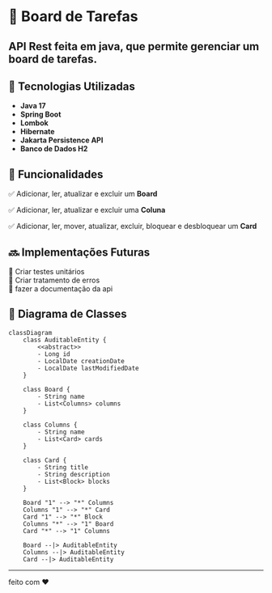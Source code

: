 # 📌 Board de Tarefas  

API Rest feita em java, que permite gerenciar um **board de tarefas**. 
---

## 🚀 Tecnologias Utilizadas  
- **Java 17**  
- **Spring Boot**
- **Lombok** 
- **Hibernate**
- **Jakarta Persistence API**
- **Banco de Dados H2**  
 
## 📌 Funcionalidades  
✅ Adicionar, ler, atualizar e excluir um **Board**  

✅ Adicionar, ler, atualizar e excluir uma **Coluna** 

✅ Adicionar, ler, mover, atualizar, excluir, bloquear e desbloquear um **Card**
  

## 🔜 **Implementações Futuras**  

🔹 Criar testes unitários  
🔹 Criar tratamento de erros <br>
🔹 fazer a documentação da api 

## 📄 Diagrama de Classes
```mermaid
classDiagram
    class AuditableEntity {
        <<abstract>>
        - Long id
        - LocalDate creationDate
        - LocalDate lastModifiedDate
    }

    class Board {
        - String name
        - List<Columns> columns
    }

    class Columns {
        - String name
        - List<Card> cards
    }

    class Card {
        - String title
        - String description
        - List<Block> blocks
    }

    Board "1" --> "*" Columns 
    Columns "1" --> "*" Card 
    Card "1" --> "*" Block 
    Columns "*" --> "1" Board
    Card "*" --> "1" Columns
    
    Board --|> AuditableEntity
    Columns --|> AuditableEntity
    Card --|> AuditableEntity

```
---
feito com ❤️
